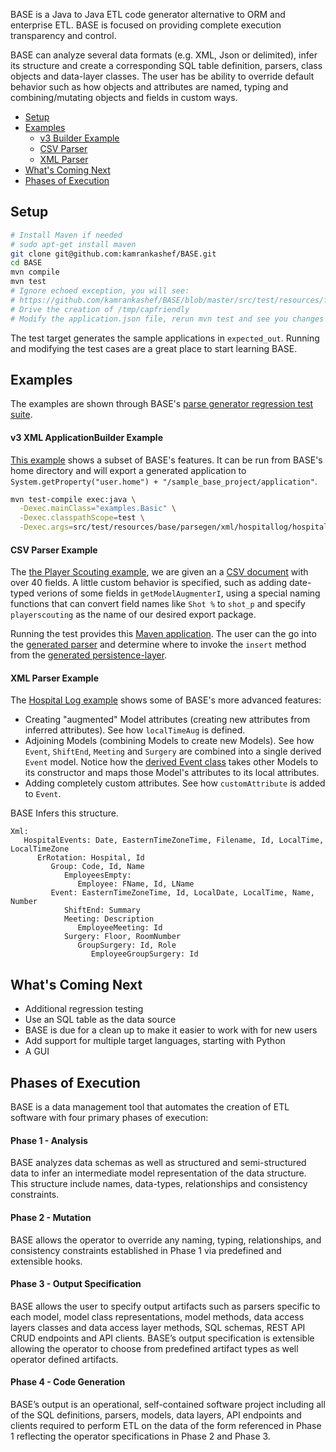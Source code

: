 BASE is a Java to Java ETL code generator alternative to ORM and enterprise ETL.
BASE is focused on providing complete execution  transparency and control.

BASE can analyze several data formats (e.g. XML, Json or delimited), infer its structure and create a corresponding SQL table
definition, parsers, class objects and data-layer classes.  The user has be ability to override default behavior such as
how objects and attributes are named, typing and combining/mutating objects and fields in custom ways.

- [Setup](#setup)
- [Examples](#examples)
  - [v3 Builder Example](#v3-xml-applicationbuilder-example)
  - [CSV Parser](#csv-parser-example)
  - [XML Parser](#xml-parser-example)
- [What's Coming Next](#whats-coming-next)
- [Phases of Execution](#phases-of-execution)

## Setup

```bash
# Install Maven if needed
# sudo apt-get install maven
git clone git@github.com:kamrankashef/BASE.git
cd BASE
mvn compile
mvn test
# Ignore echoed exception, you will see:
# https://github.com/kamrankashef/BASE/blob/master/src/test/resources/fromjson/application.json
# Drive the creation of /tmp/capfriendly
# Modify the application.json file, rerun mvn test and see you changes passed through
```
The test target generates the sample applications in `expected_out`.  Running and modifying the test cases are a great
place to start learning BASE.

## Examples

The examples are shown through BASE's [parse generator regression test suite](https://github.com/kamrankashef/BASE/tree/master/src/test/java/base/parsegen).

#### v3 XML ApplicationBuilder Example


[This example](https://github.com/kamrankashef/BASE/blob/master/src/test/java/examples/Basic.java)
shows a subset of BASE's features.  It can be run from BASE's home directory and will export a
generated application to ` System.getProperty("user.home") + "/sample_base_project/application"`.


```bash
mvn test-compile exec:java \
  -Dexec.mainClass="examples.Basic" \
  -Dexec.classpathScope=test \
  -Dexec.args=src/test/resources/base/parsegen/xml/hospitallog/hospital-log.xml
  ```

#### CSV Parser Example
The [the Player Scouting example](https://github.com/kamrankashef/BASE/blob/master/src/test/java/base/parsegen/csv/playerscouting/TestPlayerScoutingCSV.java), we are given an a [CSV document](https://github.com/kamrankashef/BASE/blob/master/src/test/resources/base/parsegen/csv/playerscouting/sample-export.csv) with over 40 fields.  A little custom behavior is specified, such as adding date-typed verions of some fields in `getModelAugmenterI`, using a special naming functions that can convert field names like `Shot %` to `shot_p` and specify `playerscouting` as the name of our desired export package.

Running the test provides this [Maven application](https://github.com/kamrankashef/BASE/tree/master/expected_out/player_scouting/application).
The user can the go into the [generated parser](https://github.com/kamrankashef/BASE/blob/master/expected_out/player_scouting/application/src/main/java/main/PlayerScoutingFeedParser.java)
and determine where to invoke the `insert` method from the 
[generated persistence-layer](https://github.com/kamrankashef/BASE/blob/master/expected_out/player_scouting/application/src/main/java/playerscouting/derived/datalayer/PlayerScoutingDL.java).

#### XML Parser Example

The [Hospital Log example](https://github.com/kamrankashef/BASE/blob/master/src/test/java/base/parsegen/xml/hospitalevents/TestHospitalEvents.java)
shows some of BASE's more advanced features:

- Creating "augmented" Model attributes (creating new attributes from inferred attributes).  See how `localTimeAug` is defined.
- Adjoining Models (combining Models to create new Models).  See how `Event`, `ShiftEnd`, `Meeting` and `Surgery`
are combined into a single derived `Event` model.  Notice how the [derived Event class](https://github.com/kamrankashef/BASE/blob/master/expected_out/hospital_log/application/src/main/java/com/fakehospital/derived/model/Event.java)
takes other Models to its constructor and maps those Model's attributes to its local attributes.
- Adding completely custom attributes.  See how `customAttribute` is added to `Event`.

BASE Infers this structure.
```
Xml: 
   HospitalEvents: Date, EasternTimeZoneTime, Filename, Id, LocalTime, LocalTimeZone
      ErRotation: Hospital, Id
         Group: Code, Id, Name
            EmployeesEmpty: 
               Employee: FName, Id, LName
         Event: EasternTimeZoneTime, Id, LocalDate, LocalTime, Name, Number
            ShiftEnd: Summary
            Meeting: Description
               EmployeeMeeting: Id
            Surgery: Floor, RoomNumber
               GroupSurgery: Id, Role
                  EmployeeGroupSurgery: Id
```


## What's Coming Next

- Additional regression testing
- Use an SQL table as the data source
- BASE is due for a clean up to make it easier to work with for new users
- Add support for multiple target languages, starting with Python
- A GUI

## Phases of Execution

BASE is a data management tool that automates the creation of ETL software with four primary
phases of execution:

#### Phase 1 - Analysis
BASE analyzes data schemas as well as structured and semi-structured data to infer an
intermediate model representation of the data structure. This structure include names, data-types,
relationships and consistency constraints.

#### Phase 2 - Mutation
BASE allows the operator to override any naming, typing, relationships, and consistency
constraints established in Phase 1 via predefined and extensible hooks.

#### Phase 3 - Output Specification
BASE allows the user to specify output artifacts such as parsers specific to
each model, model class representations, model methods, data access layers classes and data access layer
methods, SQL schemas, REST API CRUD endpoints and API clients. BASE’s output specification is
extensible allowing the operator to choose from predefined artifact types as well operator defined artifacts.

#### Phase 4 - Code Generation
BASE’s output is an operational, self-contained software project including all of the
SQL definitions, parsers, models, data layers, API endpoints and clients required to perform ETL on the data of
the form referenced in Phase 1 reflecting the operator specifications in Phase 2 and Phase 3.

